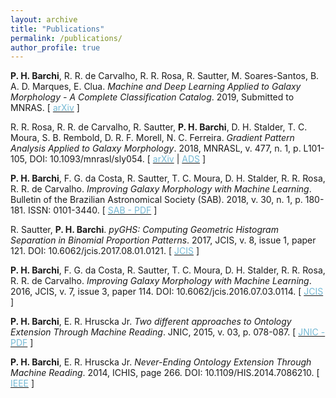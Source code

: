 ```yaml
---
layout: archive
title: "Publications"
permalink: /publications/
author_profile: true
---
```


<p> <b>P. H. Barchi</b>, R. R. de Carvalho, R. R. Rosa, R. Sautter, M. Soares-Santos, B. A. D. Marques, E. Clua. <i>Machine and Deep Learning Applied to Galaxy Morphology - A Complete Classification Catalog</i>. 2019, Submitted to MNRAS. 
[ <a href="https://arxiv.org/abs/1901.07047"><font color="75B9D4">arXiv</font></a> ]</p>

<p> R. R. Rosa, R. R. de Carvalho, R. Sautter, <b>P. H. Barchi</b>, D. H. Stalder, T. C. Moura, S. B. Rembold, D. R. F. Morell, N. C. Ferreira. <i>Gradient Pattern Analysis Applied to Galaxy Morphology</i>. 2018, MNRASL, v. 477, n. 1, p. L101-105, DOI: 10.1093/mnrasl/sly054.
[ <a href="https://arxiv.org/abs/1803.10853"><font color="75B9D4">arXiv</font></a> | <a href="http://adsabs.harvard.edu/abs/2018MNRAS.477L.101R"><font color="75B9D4">ADS</font></a> ]</p>

<p> <b>P. H. Barchi</b>, F. G. da Costa, R. Sautter, T. C. Moura, D. H. Stalder, R. R. Rosa, R. R. de Carvalho. <i>Improving Galaxy Morphology with Machine Learning</i>. Bulletin of the Brazilian Astronomical Society (SAB). 2018, v. 30, n. 1, p. 180-181. ISSN: 0101-3440.
[ <a href="https://sab-astro.org.br/wp-content/uploads/2018/10/PauloBarchi.pdf"><font color="75B9D4">SAB - PDF</font></a> ]</p>

<p> R. Sautter, <b>P. H. Barchi</b>. <i>pyGHS: Computing Geometric Histogram Separation in Binomial Proportion Patterns</i>. 2017, JCIS, v. 8, issue 1, paper 121. DOI: 10.6062/jcis.2017.08.01.0121.
[ <a href="http://epacis.net/jcis/10.6062jcis.2017.08.01.0121.php"><font color="75B9D4">JCIS</font></a> ]</p>

<p> <b>P. H. Barchi</b>, F. G. da Costa, R. Sautter, T. C. Moura, D. H. Stalder, R. R. Rosa, R. R. de Carvalho. <i>Improving Galaxy Morphology with Machine Learning</i>. 2016, JCIS, v. 7, issue 3, paper 114. DOI: 10.6062/jcis.2016.07.03.0114.
[ <a href="http://www.epacis.net/jcis/10.6062jcis.2016.07.03.0114.php"><font color="75B9D4">JCIS</font></a> ]</p>

<p> <b>P. H. Barchi</b>, E. R. Hruscka Jr. <i>Two different approaches to Ontology Extension Through Machine Reading</i>. JNIC, 2015, v. 03, p. 078-087.
[ <a href="http://www.mirlabs.net/jnic/secured/Volume3-Issue1/Paper9.pdf"><font color="75B9D4">JNIC - PDF</font></a> ]</p>
  
<p> <b>P. H. Barchi</b>, E. R. Hruscka Jr. <i>Never-Ending Ontology Extension Through Machine Reading</i>. 2014, ICHIS, page 266. DOI: 10.1109/HIS.2014.7086210.
[ <a href="https://ieeexplore.ieee.org/document/7086210?tp=&arnumber=7086210&url=http:%2F%2Fieeexplore.ieee.org%2Fstamp%2Fstamp.jsp%3Ftp%3D%26arnumber%3D7086210"><font color="75B9D4">IEEE</font></a> ]</p>

<!--
<p> <b>P.H. Barchi</b>,  H.M. Caseli,  J.C. Anacleto. <i>Alinhamento de Grafos: Investigação do Alinhamento de ConceptNets para a Tradução Automática</i>. 2009, Scientific Initiation Anais do I Workshop de Iniciaçao Científica em Tecnologia da Informação e da Linguagem Humana (TILic). São Carlos, SP, Brasil., pp. 1-4.
-->
